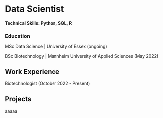 # Data Scientist

#### Technical Skills: Python, SQL, R

### Education

<p> MSc Data Science | University of Essex (ongoing) </p>

<p> BSc Biotechnology | Mannheim University of Applied Sciences (May 2022) </p>

## Work Experience

Biotechnologist (October 2022 - Present)

## Projects

aaaaa
